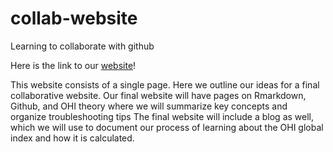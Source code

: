 # collab-website
Learning to collaborate with github

Here is the link to our [website](https://eleanorecc.github.io/collab-website/)!

This website consists of a single page. Here we outline our ideas for a final collaborative website.
Our final website will have pages on Rmarkdown, Github, and OHI theory where we will summarize key concepts and organize troubleshooting tips
The final website will include a blog as well, which we will use to document our process of learning about the OHI global index and how it is calculated.